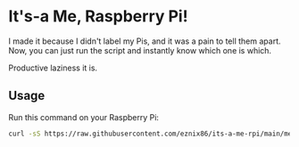 # It's-a Me, Raspberry Pi!

I made it because I didn't label my Pis, and it was a pain to tell them apart. Now, you can just run the script and instantly know which one is which.

Productive laziness it is.

## Usage

Run this command on your Raspberry Pi:

```sh
curl -sS https://raw.githubusercontent.com/eznix86/its-a-me-rpi/main/me.sh | bash
```
